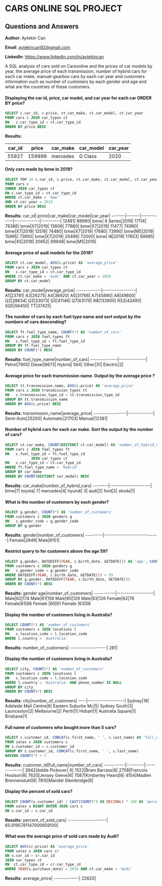 # CARS ONLINE SQL PROJECT 
## Questions and Answers

**Author**: Aytekin Can

**Email**: aytekincan92@gmail.com

**LinkedIn**: https://www.linkedin.com/in/aytekincan

A SQL analysis of cars sold on Carsonline and the prices of car models by year, the average price of each transmission, number of hybrid cars for each car make, manual-gearbox cars by each car year and customers information such as number of customers by each gender and age and what are the countries of these customers.

#### Displaying the car id, price, car model, and car year for each car ORDER BY price?
````sql
SELECT c.car_id, c.price, ct.car_make, ct.car_model, ct.car_year 
FROM cars c JOIN car_types ct 
ON   c.car_type_id = ct.car_type_id 
ORDER BY price DESC
````
**Results:**

car_id|	price|car_make|car_model|car_year|
-------|-------|------------|-------------|----------|
55927|	159999|mercedes|G Class|2020|

#### Only cars made by bmw in 2019?
````sql
SELECT TOP 10 c.car_id, c.price, ct.car_make, ct.car_model, ct.car_year 
FROM cars c 
INNER JOIN car_types ct 
ON c.car_type_id = ct.car_type_id
WHERE ct.car_make = 'bmw' 
AND ct.car_year = 2019
ORDER BY price DESC

````
**Results:**
car_id|	price|car_make|car_model|car_year|
-------|-------|------------|-------------|----------|
12481|	88980|	bmw| 8 Series|2019|
17114|	78386|	bmw|X7|2019|
13606|	77880|	bmw|X7|2019|
11477|	74990|	bmw|X7|2019|
12516|	74480|	bmw|X7|2019|
17680|	73990|	bmw|M5|2019|
15995|	73950|	bmw|X7|2019|
20496|	72000|	bmw| i8|2019|
17653|	69995|	bmw|X5|2019|
20652|	69948|	bmw|M5|2019|
#### Average price of audi models for the 2018?
````sql
SELECT ct.car_model, AVG(c.price) AS 'average_price'
FROM cars c JOIN car_types ct 
ON   c.car_type_id = ct.car_type_id
WHERE ct.car_make = 'audi' AND ct.car_year = 2020
GROUP BY ct.car_model
````
**Results:**
car_model|average_price|
-------------|-----------------|
 A1|23781|
 A3|26275|
 A4|36920|
 A5|31766|
 A7|45890|
 A8|49800|
 Q2|28634|
 Q3|33073|
 Q5|41146|
 Q7|63179|
 R8|133900|
 RS3|42490|
 SQ5|56450|
 TT|37425|

#### The number of cars by each fuel type name  and sort output by the numbers of cars descending? 
````sql
SELECT ft.fuel_type_name, COUNT(*) AS 'number_of_cars'
FROM cars c JOIN fuel_types ft 
ON   c.fuel_type_id = ft.fuel_type_id
GROUP BY ft.fuel_type_name
ORDER BY COUNT(*) DESC
````
**Results:**
fuel_type_name|number_of_cars|
--------------|--------------|
Petrol|7900|
Diesel|6673|
Hybrid|	564|
Other|31|
Electric|2|

#### Average price for each transmission name. Output by the average price 	?
````sql
SELECT tt.transmission_name, AVG(c.price) AS 'average_price' 
FROM cars c JOIN transmission_types tt 
ON   c.transmission_type_id = tt.transmission_type_id
GROUP BY tt.transmission_name
ORDER BY AVG(c.price) DESC
````
**Results:**
transmission_name|average_price|
-----------------|-------------|
Semi-Auto|25200|
Automatic|21703|
Manual|12381|

#### Number of hybrid cars for each car make. Sort the output by the number of cars?
````sql
SELECT ct.car_make, COUNT(DISTINCT ct.car_model) AS 'number_of_hybrid_cars' 
FROM cars c JOIN fuel_types ft 
ON   c.fuel_type_id = ft.fuel_type_id
			JOIN car_types ct 
ON   c.car_type_id = ct.car_type_id
WHERE ft.fuel_type_name = 'Hybrid'
GROUP BY car_make
ORDER BY COUNT(DISTINCT car_model) DESC
````
**Results:**
car_make|number_of_hybrid_cars|
--------|---------------------|
bmw|7|
toyota|	7|
mercedes|4|
hyundi|	3|
audi|2|
ford|2|
skoda|1|

#### What is the number of customers by each gender?
````sql
SELECT g.gender, COUNT(*) AS 'number_of_customers'
FROM customers c JOIN genders g
ON   c.gender_code = g.gender_code
GROUP BY g.gender
````
**Results:**
gender|number_of_customers|
---------|----------------------------|
Female|2849|
Male|6151|

#### Restrict query to for customers above the age 59?
````sql
SELECT g.gender, DATEDIFF(YEAR, c.birth_date, GETDATE()) AS 'age', COUNT(*) AS 'number_of_customers'
FROM customers c JOIN genders g
ON   c.gender_code = g.gender_code
WHERE DATEDIFF(YEAR, c.birth_date, GETDATE()) > 59
GROUP BY g.gender, DATEDIFF(YEAR, c.birth_date, GETDATE())
ORDER BY COUNT(*) DESC
````
**Results:**
gender	age|number_of_customers|
-----------|-------------------|
Male|62|174
Male|61|156
Male|60|128
Male|63|126
Female|62|76
Female|61|66
Female	|60|61
Female	|63|56
#### Display the number of customers living in Australia?
````sql
SELECT COUNT(*) AS 'number_of_customers'
FROM customers c JOIN locations l 
ON   c.location_code = l.location_code
WHERE l.country = 'Australia'
````
**Results:**
number_of_customers|
-------------------|
281|

#### Display the number of customers living in Australia?
````sql
SELECT city, COUNT(*) AS 'number_of_customers'
FROM customers c JOIN locations l 
ON   c.location_code = l.location_code
WHERE l.country = 'Australia' AND phone_number IS NULL
GROUP BY city
ORDER BY COUNT(*) DESC
````
**Results:**
city|number_of_customers|
----|-------------------|
Sydney|19|
Adelaide Mail Centre|6|
Eastern Suburbs Mc|5|
Sydney South|3|
Launceston|2|
Melbourne|2|
Perth|1|
Hobart|1|
Australia Square|1|
Brisbane|1|

#### Full name of customers who bought more than 5 cars?
````sql
SELECT c.customer_id, CONCAT(c.first_name, ' ', c.last_name) AS 'full_name', COUNT(*) AS 'number_of_cars'
FROM sales s JOIN customers c 
ON s.customer_id = c.customer_id
GROUP BY c.customer_id, CONCAT(c.first_name, ' ', c.last_name)
HAVING COUNT(*) > 5 
````
**Results:**
customer_id|full_name|number_of_cars|
-----------|---------|--------------|
3942|Addie Pickover|	6|
1522|Bram Barrass|6|
2758|Francois Houlson|6|
7620|Jessey Geeve|6|
7587|Kimberley Heard|6|
4154|Madlen Brennenstuhl|6|
7810|Maridel Stembridge|6|


#### Display the percent of sold cars?
````sql
SELECT COUNT(s.customer_id) / CAST(COUNT(*) AS DECIMAL) * 100 AS 'percent_of_sold_cars'
FROM sales s RIGHT OUTER JOIN cars c 
ON s.car_id = c.car_id
````
**Results:**
percent_of_sold_cars|
--------------------|
65.9195781147000659100|

#### What was the average price of sold cars made by Audi?
````sql
SELECT AVG(cr.price) AS 'average_price'
FROM sales s JOIN cars cr 
ON s.car_id = cr.car_id
JOIN car_types ct
ON  ct.car_type_id = cr.car_type_id
WHERE YEAR(s.purchase_date) = 2019 AND ct.car_make = 'Audi'
````
**Results:**
average_price|
-------------|
22620|





